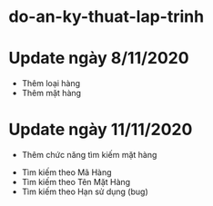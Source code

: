# do-an-ky-thuat-lap-trinh

# Update ngày 8/11/2020
- Thêm loại hàng
- Thêm mặt hàng

# Update ngày 11/11/2020
- Thêm chức năng tìm kiếm mặt hàng
+ Tìm kiếm theo Mã Hàng
+ Tìm kiếm theo Tên Mặt Hàng
+ Tìm kiếm theo Hạn sử dụng (bug)